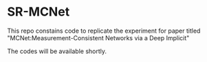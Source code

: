 # SR-MCNet
This repo constains code to replicate the experiment for paper titled "MCNet:Measurement-Consistent Networks via a Deep Implicit"

The codes will be available shortly.

